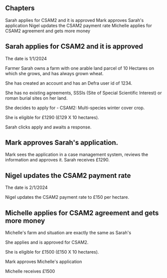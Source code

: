 ## Chapters

Sarah applies for CSAM2 and it is approved
Mark approves Sarah's application
Nigel updates the CSAM2 payment rate
Michelle applies for CSAM2 agreement and gets more money

## Sarah applies for CSAM2 and it is approved

The date is 1/1/2024

Farmer Sarah owns a farm with one arable land parcel of 10 Hectares on which she grows, and has always grown wheat.

She has created an account and has an Defra user id of 1234.

She has no existing agreements, SSSIs (Site of Special Scientific Interest) or roman burial sites on her land.

She decides to apply for - CSAM2: Multi-species winter cover crop.

She is eligible for £1290 (£129 X 10 hectares).

Sarah clicks apply and awaits a response.

## Mark approves Sarah's application.

Mark sees the application in a case management system, reviews the information and approves it.
Sarah receives £1290.

## Nigel updates the CSAM2 payment rate

The date is 2/1/2024

Nigel updates the CSAM2 payment rate to £150 per hectare.

## Michelle applies for CSAM2 agreement and gets more money

Michelle's farm and situation are exactly the same as Sarah's

She applies and is approved for CSAM2.

She is eligible for £1500 (£150 X 10 hectares).

Mark approves Michelle's application

Michelle receives £1500
